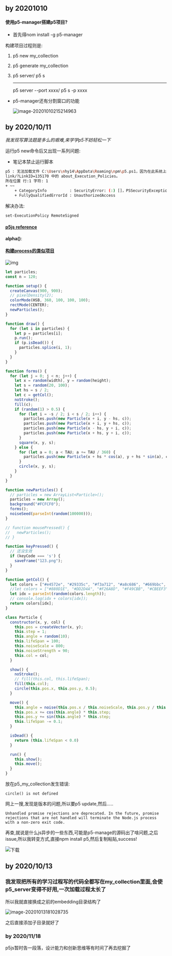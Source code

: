 ## by 20201010

#### 使用p5-manager搭建p5项目?

- 首先得nom install -g p5-manager

构建项目过程则是:

1. p5 new my_collection

2. p5 generate my_collection

3. p5 server/ p5 s

   ------

   p5 server --port   xxxx/ p5 s -p xxxx

- p5-manager还有分割窗口的功能

  ![image-20201010215214963](readme.assets/image-20201010215214963.png)

## by 2020/10/11

*我发现写算法题是多么的艰难,来学学p5不妨轻松一下*

运行p5 new命令后又出现一系列问题:

- 笔记本禁止运行脚本

```bash
p5 : 无法加载文件 C:\Users\nhy14\AppData\Roaming\npm\p5.ps1，因为在此系统上禁止运行脚本。有关详细信息，请参阅 https:/go.microsoft.com/fw 
link/?LinkID=135170 中的 about_Execution_Policies。
所在位置 行:1 字符: 1
+ ~~
    + CategoryInfo          : SecurityError: (:) []，PSSecurityException
    + FullyQualifiedErrorId : UnauthorizedAccess
```

解决办法:

```bash
set-ExecutionPolicy RemoteSigned
```

#### [p5js reference](https://p5js.org/reference/)

**alpha()**:

<!--Extracts the alpha value from a color or pixel array.-->

#### [构建process的类似项目](https://www.jianshu.com/p/0907f7b64e53)

![img](readme.assets/7145358-041b6c244b59ffc1.png)

```js
let particles;
const n = 120;

function setup() {
  createCanvas(900, 900);
  // pixelDensity(2);
  colorMode(HSB, 360, 100, 100, 100);
  rectMode(CENTER);
  newParticles();
}

function draw() {
  for (let i in particles) {
    let p = particles[i];
    p.run();
    if (p.isDead()) {
      particles.splice(i, 1);
    }
  }
}

function forms() {
  for (let j = 0; j < n; j++) {
    let x = random(width), y = random(height);
    let s = random(20, 100);
    let hs = s / 2;
    let c = getCol();
    noStroke();
    fill(c);
    if (random(1) > 0.5) {
      for (let i = -s / 2; i < s / 2; i++) {
        particles.push(new Particle(x + i, y - hs, c));
        particles.push(new Particle(x + i, y + hs, c));
        particles.push(new Particle(x - hs, y + i, c));
        particles.push(new Particle(x + hs, y + i, c));
      }
      square(x, y, s);
    } else {
      for (let a = 0; a < TAU; a += TAU / 360) {
        particles.push(new Particle(x + hs * cos(a), y + hs * sin(a), c));
      }
      circle(x, y, s);
    }
  }
}

function newParticles() {
  // particles = new ArrayList<Particle>();
  particles = new Array();
  background("#FCFCF0");
  forms();
  noiseSeed(parseInt(random(100000)));
}

// function mousePressed() {
//   newParticles();
// }

function keyPressed() {
  // 还没生效
  if (keyCode === 's') {
    saveFrame("123.png");
  }
}

function getCol() {
  let colors = ["#e4572e", "#29335c", "#f3a712", "#a8c686", "#669bbc", "#efc2f0"];
  //let colors = ["#880D1E", "#DD2D4A", "#F26A8D", "#F49CBB", "#CBEEF3"];
  let idx = parseInt(random(colors.length));
  // console.log(idx + colors[idx]);
  return colors[idx];
}

class Particle {
  constructor(x, y, col) {
    this.pos = createVector(x, y);
    this.step = 1;
    this.angle = random(10);
    this.lifeSpan = 100;
    this.noiseScale = 800;
    this.noiseStrength = 90;
    this.col = col;
  }

  show() {
    noStroke();
    // fill(this.col, this.lifeSpan);
    fill(this.col);
    circle(this.pos.x, this.pos.y, 0.5);
  }

  move() {
    this.angle = noise(this.pos.x / this.noiseScale, this.pos.y / this.noiseScale) * this.noiseStrength;
    this.pos.x += cos(this.angle) * this.step;
    this.pos.y += sin(this.angle) * this.step;
    this.lifeSpan -= 0.1;
  }

  isDead() {
    return (this.lifeSpan < 0.0)
  }

  run() {
    this.show();
    this.move();
  }
}
```

放在p5_my_collection发生错误:

```
circle() is not defined
```

网上一搜,发现是版本的问题,所以要p5 update,然后.....

```error
Unhandled promise rejections are deprecated. In the future, promise rejections that are not handled will terminate the Node.js process with a non-zero exit code.
```

再查,就说是什么js异步的一些东西,可能是p5-manage的源码出了啥问题,之后issue,所以我转变方式,直接npm install p5,然后复制粘贴,success!

![下载](readme.assets/%E4%B8%8B%E8%BD%BD.png)

## by 2020/10/13

### **我发现把所有的学习过程写的代码全都写在my_collection里面,会使p5_server变得不好用,一次加载过程太长了**

所以我就直接换成之前的embedding目录结构了

![image-20201013181028735](readme.assets/image-20201013181028735.png)

之后直接添加子目录就好了

### by 2020/11/18

p5js暂时告一段落，设计能力和创新思维等有时间了再去挖掘了



